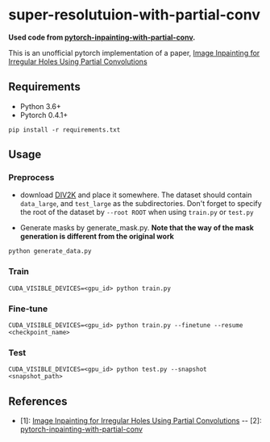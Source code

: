 # super-resolutuion-with-partial-conv

**Used code from [pytorch-inpainting-with-partial-conv](https://github.com/naoto0804/pytorch-inpainting-with-partial-conv).**


This is an unofficial pytorch implementation of a paper, [Image Inpainting for Irregular Holes Using Partial Convolutions](https://arxiv.org/pdf/1804.07723.pdf)

## Requirements
- Python 3.6+
- Pytorch 0.4.1+

```
pip install -r requirements.txt
```

## Usage

### Preprocess 
- download [DIV2K](https://data.vision.ee.ethz.ch/cvl/DIV2K/) and place it somewhere. The dataset should contain `data_large`, and `test_large` as the subdirectories. Don't forget to specify the root of the dataset by `--root ROOT` when using `train.py` or `test.py`

- Generate masks by generate_mask.py. 
 **Note that the way of the mask generation is different from the original work**
```
python generate_data.py
```

### Train
```
CUDA_VISIBLE_DEVICES=<gpu_id> python train.py
```

### Fine-tune
```
CUDA_VISIBLE_DEVICES=<gpu_id> python train.py --finetune --resume <checkpoint_name>
```
### Test
```
CUDA_VISIBLE_DEVICES=<gpu_id> python test.py --snapshot <snapshot_path>
```

## References
- [1]: [Image Inpainting for Irregular Holes Using Partial Convolutions](https://arxiv.org/pdf/1804.07723.pdf)
-- [2]: [pytorch-inpainting-with-partial-conv](https://github.com/naoto0804/pytorch-inpainting-with-partial-conv#pytorch-inpainting-with-partial-conv)